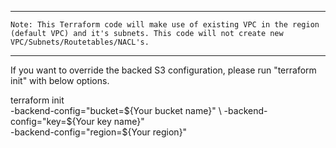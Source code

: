 

***
    Note: This Terraform code will make use of existing VPC in the region (default VPC) and it's subnets. This code will not create new VPC/Subnets/Routetables/NACL's.
***

If you want to override the backed S3 configuration, please run "terraform init" with below options.

terraform init \
-backend-config="bucket=${Your bucket name}" \
-backend-config="key=${Your key name}" \
-backend-config="region=${Your region}" 